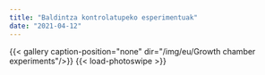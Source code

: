 ```yaml
---
title: "Baldintza kontrolatupeko esperimentuak"
date: "2021-04-12"
---
```


{{< gallery  caption-position="none" dir="/img/eu/Growth chamber experiments"/>}} {{< load-photoswipe >}}

